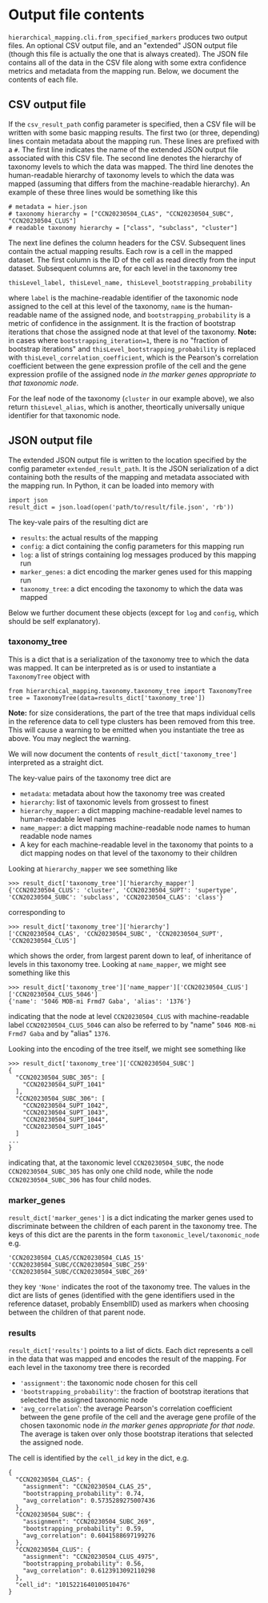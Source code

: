 # Output file contents

`hierarchical_mapping.cli.from_specified_markers` produces two output files.
An optional CSV output file, and an "extended" JSON output file (though this
file is actually the one that is always created). The JSON file contains all
of the data in the CSV file along with some extra confidence metrics and
metadata from the mapping run. Below, we document the contents of each file.

## CSV output file

If the `csv_result_path` config parameter is specified, then a CSV file
will be written with some basic mapping results. The first two (or three,
depending) lines contain metadata about the mapping run. These lines are
prefixed with a `#`. The first line indicates the name of the extended
JSON output file associated with this CSV file. The second line denotes
the hierarchy of taxonomy levels to which the data was mapped. The third
line denotes the human-readable hierarchy of taxonomy levels to which the
data was mapped (assuming that differs from the machine-readable hierarchy).
An example of these three lines would be something like this

```
# metadata = hier.json
# taxonomy hierarchy = ["CCN20230504_CLAS", "CCN20230504_SUBC", "CCN20230504_CLUS"]
# readable taxonomy hierarchy = ["class", "subclass", "cluster"]
```

The next line defines the column headers for the CSV. Subsequent lines contain
the actual mapping results. Each row is a cell in the mapped dataset. The first
column is the ID of the cell as read directly from the input dataset. Subsequent
columns are, for each level in the taxonomy tree

```
thisLevel_label, thisLevel_name, thisLevel_bootstrapping_probability
```

where `label` is the machine-readable identifier of the taxonomic node assigned
to the cell at this level of the taxonomy, `name` is the human-readable name
of the assigned node, and `bootstrapping_probability` is a metric of confidence
in the assignment. It is the fraction of bootstrap iterations that chose
the assigned node at that level of the taxonomy. **Note:** in cases where
`bootstrapping_iteration=1`, there is no "fraction of bootstrap iterations" and
`thisLevel_bootstrapping_probability` is replaced with
`thisLevel_correlation_coefficient`, which is the Pearson's correlation
coefficient between the gene expression profile of the cell and the
gene expression profile of the assigned node *in the marker genes appropriate
to that taxonomic node.*

For the leaf node of the taxonomy (`cluster` in our example above), we also
return `thisLevel_alias`, which is another, theortically universally unique
identifier for that taxonomic node.

## JSON output file

The extended JSON output file is written to the location specified by the config
parameter `extended_result_path`. It is the JSON serialization of a dict
containing both the results of the mapping and metadata associated with the
mapping run. In Python, it can be loaded into memory with

```
import json
result_dict = json.load(open('path/to/result/file.json', 'rb'))
```

The key-vale pairs of the resulting dict are

- `results`: the actual results of the mapping
- `config`: a dict containing the config parameters for this mapping run
- `log`: a list of strings containing log messages produced by this mapping run
- `marker_genes`: a dict encoding the marker genes used for this mapping run
- `taxonomy_tree`: a dict encoding the taxonomy to which the data was mapped

Below we further document these objects (except for `log` and `config`, which
should be self explanatory).

### taxonomy_tree

This is a dict that is a serialization of the taxonomy tree to which the
data was mapped. It can be interpreted as is or used to instantiate a
`TaxonomyTree` object with

```
from hierarchical_mapping.taxonomy.taxonomy_tree import TaxonomyTree
tree = TaxonomyTree(data=results_dict['taxonomy_tree'])
```

**Note:** for size considerations, the part of the tree that maps individual
cells in the reference data to cell type clusters has been removed from this
tree. This will cause a warning to be emitted when you instantiate the tree
as above. You may neglect the warning.

We will now document the contents of `result_dict['taxonomy_tree']` interpreted
as a straight dict.

The key-value pairs of the taxonomy tree dict are

- `metadata`: metadata about how the taxonomy tree was created
- `hierarchy`: list of taxonomic levels from grossest to finest
- `hierarchy_mapper`: a dict mapping machine-readable level names to
human-readable level names
- `name_mapper`: a dict mapping machine-readable node names to human readable node names
- A key for each machine-readable level in the taxonomy that points to a dict
mapping nodes on that level of the taxonomy to their children

Looking at `hierarchy_mapper` we see something like

```
>>> result_dict['taxonomy_tree']['hierarchy_mapper']
{'CCN20230504_CLUS': 'cluster', 'CCN20230504_SUPT': 'supertype', 'CCN20230504_SUBC': 'subclass', 'CCN20230504_CLAS': 'class'}
```

corresponding to

```
>>> result_dict['taxonomy_tree']['hierarchy']
['CCN20230504_CLAS', 'CCN20230504_SUBC', 'CCN20230504_SUPT', 'CCN20230504_CLUS']
```

which shows the order, from largest parent down to leaf, of inheritance of
levels in this taxonomy tree. Looking at `name_mapper`, we might see something like this

```
>>> result_dict['taxonomy_tree']['name_mapper']['CCN20230504_CLUS']['CCN20230504_CLUS_5046']
{'name': '5046 MOB-mi Frmd7 Gaba', 'alias': '1376'}
```

indicating that the node at level `CCN20230504_CLUS` with machine-readable
label `CCN20230504_CLUS_5046` can also be referred to by
"name" `5046 MOB-mi Frmd7 Gaba` and by "alias" `1376`.

Looking into the encoding of the tree itself, we might see something like

```
>>> result_dict['taxonomy_tree']['CCN20230504_SUBC']
{
  "CCN20230504_SUBC_305": [
    "CCN20230504_SUPT_1041"
  ],
  "CCN20230504_SUBC_306": [
    "CCN20230504_SUPT_1042",
    "CCN20230504_SUPT_1043",
    "CCN20230504_SUPT_1044",
    "CCN20230504_SUPT_1045"
  ]
...
}
```

indicating that, at the taxonomic level `CCN20230504_SUBC`, the node
`CCN20230504_SUBC_305` has only one child node, while the node
`CCN20230504_SUBC_306` has four child nodes.

### marker_genes

`result_dict['marker_genes']` is a dict indicating the marker genes used to
discriminate between the children of each parent in the taxonomy tree. The
keys of this dict are the parents in the form `taxonomic_level/taxonomic_node`
e.g.

```
'CCN20230504_CLAS/CCN20230504_CLAS_15'
'CCN20230504_SUBC/CCN20230504_SUBC_259'
'CCN20230504_SUBC/CCN20230504_SUBC_269'
```
they key `'None'` indicates the root of the taxonomy tree. The values in the
dict are lists of genes (identified with the gene identifiers used in the
reference dataset, probably EnsemblID) used as markers when choosing between
the children of that parent node.

### results

`result_dict['results']` points to a list of dicts. Each dict represents
a cell in the data that was mapped and encodes the result of the mapping.
For each level in the taxonomy tree there is recorded

- `'assignment'`: the taxonomic node chosen for this cell
- `'bootstrapping_probability'`: the fraction of bootstrap iterations that
selected the assigned taxonomic node
- `'avg_correlation`': the average Pearson's correlation coefficient between
the gene profile of the cell and the average gene profile of the chosen
taxonomic node *in the marker genes appropriate for that node.* The average
is taken over only those bootstrap iterations that selected the assigned
node.

The cell is identified by the `cell_id` key in the dict, e.g.

```
{
  "CCN20230504_CLAS": {
    "assignment": "CCN20230504_CLAS_25",
    "bootstrapping_probability": 0.74,
    "avg_correlation": 0.5735289275007436
  },
  "CCN20230504_SUBC": {
    "assignment": "CCN20230504_SUBC_269",
    "bootstrapping_probability": 0.59,
    "avg_correlation": 0.6041588697199276
  },
  "CCN20230504_CLUS": {
    "assignment": "CCN20230504_CLUS_4975",
    "bootstrapping_probability": 0.56,
    "avg_correlation": 0.6123913092110298
  },
  "cell_id": "1015221640100510476"
}
```
